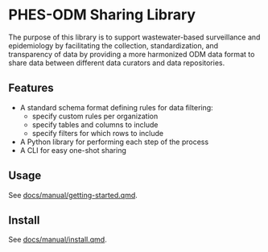 # PHES-ODM Sharing Library

The purpose of this library is to support wastewater-based surveillance and
epidemiology by facilitating the collection, standardization, and transparency
of data by providing a more harmonized ODM data format to share data between
different data curators and data repositories.

## Features

- A standard schema format defining rules for data filtering:
    - specify custom rules per organization
    - specify tables and columns to include
    - specify filters for which rows to include
- A Python library for performing each step of the process
- A CLI for easy one-shot sharing

## Usage

See [docs/manual/getting-started.qmd](docs/manual/getting-started.qmd).

## Install

See [docs/manual/install.qmd](docs/manual/install.qmd).
